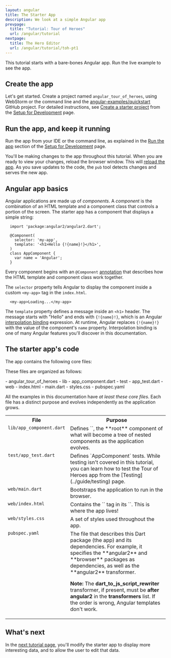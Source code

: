 ```yaml
---
layout: angular
title: The Starter App
description: We look at a simple Angular app
prevpage:
  title: "Tutorial: Tour of Heroes"
  url: /angular/tutorial
nextpage:
  title: The Hero Editor
  url: /angular/tutorial/toh-pt1
---
```

<?code-excerpt path-base="toh-0"?>
This tutorial starts with a bare-bones Angular app.
Run the <live-example name="quickstart">live example</live-example>
to see the app.

## Create the app

Let's get started.
Create a project named `angular_tour_of_heroes`,
using WebStorm or the command line
and the [angular-examples/quickstart](https://github.com/angular-examples/quickstart)
GitHub project.
For detailed instructions, see 
[Create a starter project](/angular/guide/setup#create-a-starter-project)
from the [Setup for Development](/angular/guide/setup) page.

## Run the app, and keep it running

Run the app from your IDE or the command line,
as explained in the
[Run the app](/angular/guide/setup#run-the-app) section of the 
[Setup for Development](/angular/guide/setup) page.

You'll be making changes to the app throughout this tutorial.
When you are ready to view your changes, reload the browser window.
This will [reload the app](/angular/guide/setup#reload-the-app).
As you save updates to the code, the `pub` tool detects changes and
serves the new app.

## Angular app basics

Angular applications are made up of _components_.
A _component_ is the combination of an HTML template and a component class that controls a portion of the screen. The starter app has a component that displays a simple string:

<?code-excerpt "lib/app_component.dart" title linenums?>
```
  import 'package:angular2/angular2.dart';

  @Component(
    selector: 'my-app',
    template: '<h1>Hello {!{name}!}</h1>',
  )
  class AppComponent {
    var name = 'Angular';
  }
```

Every component begins with an `@Component` [annotation](/angular/glossary#annotation '"annotation" explained')
that describes how the HTML template and component class work together.

The `selector` property tells Angular to display the component inside a custom `<my-app>` tag in the `index.html`.

<?code-excerpt "web/index.html (inside &lt;body&gt;)" region="my-app" title?>
```
  <my-app>Loading...</my-app>
```

The `template` property defines a message inside an `<h1>` header.
The message starts with "Hello" and ends with `{!{name}!}`,
which is an Angular [interpolation binding](../guide/displaying-data.html) expression.
At runtime, Angular replaces `{!{name}!}` with
the value of the component's `name` property.
Interpolation binding is one of many Angular features you'll discover in this documentation.

<a id="seed"></a>
## The starter app's code

The app contains the following core files:

<code-tabs>
  <?code-pane "lib/app_component.dart"?>
  <?code-pane "test/app_test.dart"?>
  <?code-pane "web/main.dart"?>
  <?code-pane "web/index.html"?>
  <?code-pane "web/styles.css (excerpt)" region="quickstart"?>
  <?code-pane "pubspec.yaml"?>
</code-tabs>

These files are organized as follows:

<div class="ul-filetree" markdown="1">
- angular_tour_of_heroes
  - lib
    - app_component.dart
  - test
    - app_test.dart
  - web
    - index.html
    - main.dart
    - styles.css
  - pubspec.yaml
</div>

All the examples in this documentation have _at least these core files_.
Each file has a distinct purpose and evolves independently as the application grows.

<style>td, th {vertical-align: top}</style>
<table width="100%"><col width="20%"><col width="80%">
<tr><th>File</th> <th>Purpose</th></tr>
<tr>
  <td><code>lib/app_component.dart</code></td>
  <td markdown="1">Defines `<my-app>`, the **root** component of what will become a tree of nested components as the application evolves.
  </td>
</tr><tr>
  <td><code>test/app_test.dart</code></td>
  <td markdown="1">Defines `AppComponent` tests. While testing isn't covered in this tutorial, you can learn how to test the Tour of Heroes app from the [Testing](../guide/testing) page.
  </td>
</tr><tr>
  <td><code>web/main.dart</code></td>
  <td markdown="1">Bootstraps the application to run in the browser.
  </td>
</tr><tr>
  <td><code>web/index.html</code></td>
  <td markdown="1">Contains the `<my-app>` tag in its `<body>`. This is where the app lives!
  </td>
</tr><tr>
  <td><code>web/styles.css</code></td>
  <td markdown="1">A set of styles used throughout the app.
  </td>
</tr><tr>
  <td><code>pubspec.yaml</code></td>
  <td markdown="1">The file that describes this Dart package (the app) and its dependencies.
  For example, it specifies the **angular2** and **browser** packages as dependencies,
  as well as the **angular2** transformer.

  **Note:** The **dart_to_js_script_rewriter** transformer, if present,
  must be **after angular2** in the **transformers** list.
  If the order is wrong, Angular templates don't work.
  </td>
</tr>
</table>


<!--

tr
  td <code>web/main.dart</code>
  td
    :marked
      Bootstraps the application to run in the browser.
tr
  td <code>web/index.html</code>
  td
    :marked
      Contains the `<my-app>` tag in its `<body>`.
      This is where the app lives!
tr
  td <code>web/styles.css</code>
  td
    :marked
      A set of styles used throughout the app.
tr
  td <code>pubspec.yaml</code>
  td
    :marked
      The file that describes this Dart package (the app) and its dependencies.
      For example, it specifies the **angular2** and **browser** packages as dependencies,
      as well as the **angular2** transformer.

      **Note:** The **dart_to_js_script_rewriter** transformer, if present,
      must be **after angular2** in the **transformers** list.
      If the order is wrong, Angular templates don't work.
-->

## What's next

In the [next tutorial page](./toh-pt1),
you'll modify the starter app to display more interesting data,
and to allow the user to edit that data.
